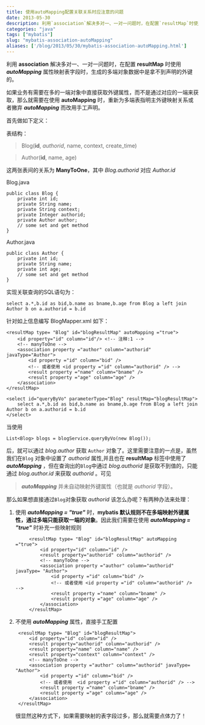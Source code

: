 ```yaml
---
title: 使用autoMapping配置关联关系时应注意的问题
date: 2013-05-30
description: 利用`association`解决多对一、一对一问题时，在配置`resultMap`时使用`autoMapping`属性映射表字段时，生成的多端对象数据中是拿不到声明的外键的。如果业务有需要在多的一端对象中直接获取外键属性，而不是通过对应的一端来获取，那么就需要在使用`autoMapping`时，重新为多端表指明主外键映射关系或者撇弃`autoMapping`而改用手工声明。
categories: "java"
tags: ["mybatis"]
slug: "mybatis-association-autoMapping"
aliases: ['/blog/2013/05/30/mybatis-association-autoMapping.html']
---
```


利用 **association** 解决多对一、一对一问题时，在配置 **resultMap** 时使用 ***autoMapping*** 属性映射表字段时，生成的多端对象数据中是拿不到声明的外键的。
  
如果业务有需要在多的一端对象中直接获取外键属性，而不是通过对应的一端来获取，那么就需要在使用 **autoMapping** 时，重新为多端表指明主外键映射关系或者撇弃 ***autoMapping*** 而改用手工声明。

首先做如下定义：

表结构：

> Blog(**id**, *authorid*, name, context, create_time)

> Author(**id**, name, age)

这两张表间的关系为 **ManyToOne**，其中 *Blog.authorid* 对应 *Author.id* 

Blog.java

    public class Blog {
        private int id;
        private String name;
        private String context;
        private Integer authorid;
        private Author author;
        // some set and get method
    }
   
Author.java

    public class Author {
        private int id;
        private String name;
        private int age;
        // some set and get method
    }

实现关联查询的SQL语句为：

    select a.*,b.id as bid,b.name as bname,b.age from Blog a left join Author b on a.authorid = b.id
     
针对如上信息编写 BlogMapper.xml 如下：

    <resultMap type= "Blog" id="blogResultMap" autoMapping ="true">
	    <id property="id" column="id"/> <!-- 注释:1 -->
        <!-- manyToOne -->
        <association property ="author" column="authorid"  javaType="Author">
            <id property ="id" column="bid" />
            <!-- 或者使用 <id property ="id" column="authorid" /> -->
            <result property ="name" column="bname" />
            <result property ="age" column="age" />
        </association>
    </resultMap>

    <select id="queryByVo" parameterType="Blog" resultMap="blogResultMap">
        select a.*,b.id as bid,b.name as bname,b.age from Blog a left join Author b on a.authorid = b.id
	</select>

当使用

    List<Blog> blogs = blogService.queryByVo(new Blog());
    
后，就可以通过 *blog.author* 获取 `Author` 对象了。这里需要注意的一点是，虽然我们在`Blog` 对象中设置了 *authorid* 属性,并且也在 **resultMap** 标签中使用了 ***autoMapping*** ，但在查询出的`Blog`中通过 *blog.authorid* 是获取不到值的，只能通过 *blog.author.id* 来获取 *authorid* 。可见 

> ***autoMapping*** 并未自动映射外键属性（也就是 *authorid* 字段）。

那么如果想直接通过`Blog`对象获取 *authorid* 该怎么办呢？有两种办法来处理：

1. 使用 ***autoMapping = "true"*** 时，**mybatis 默认规则不在多端映射外键属性，通过多端只能获取一端的对象**。因此我们需要在使用 ***autoMapping = "true"*** 时补充一些映射规则

	        <resultMap type= "Blog" id="blogResultMap" autoMapping ="true">
	            <id property="id" column="id" /> 
	            <result property="authorid" column="authorid" />
	            <!-- manyToOne -->
	            <association property ="author" column="authorid" javaType= "Author">
	                <id property ="id" column="bid" />
	                <!-- 或者使用 <id property ="id" column="authorid" />  -->
	                <result property ="name" column="bname" />
	                <result property ="age" column="age" />
	            </association>
	        </resultMap>
	 
2. 不使用 ***autoMapping*** 属性，直接手工配置

        <resultMap type= "Blog" id="blogResultMap">
            <id property="id" column="id" />
            <result property="authorid" column="authorid" />
    	    <result property="name" column="name" /> 
		    <result property="context" column="context" />
            <!-- manyToOne -->
            <association property ="author" column="authorid" javaType= "Author">
                <id property ="id" column="bid" />
                <!-- 或者使用  <id property ="id" column="authorid" /> -->
                <result property ="name" column="bname" />
                <result property ="age" column="age" />
            </association>
        </resultMap>
  
  	很显然这种方式下，如果需要映射的表字段过多，那么就需要点体力了！